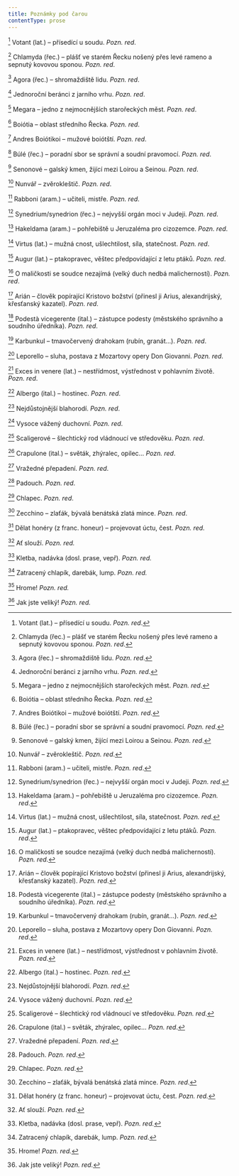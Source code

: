 ```yaml
---
title: Poznámky pod čarou
contentType: prose
---
```


<section>

[^1] Votant (lat.) – přísedící u soudu. _Pozn. red_.

[^2] Chlamyda (řec.) – plášť ve starém Řecku nošený přes levé rameno a sepnutý kovovou sponou. _Pozn. red_.

[^3] Agora (řec.) – shromaždiště lidu. _Pozn. red_.

[^4] Jednoroční beránci z jarního vrhu. _Pozn. red_.

[^5] Megara – jedno z nejmocnějších starořeckých měst. _Pozn. red_.

[^6] Boiótia – oblast středního Řecka. _Pozn. red_.

[^7] Andres Boiótikoi – mužové boiótští. _Pozn. red_.

[^8] Búlé (řec.) – poradní sbor se správní a soudní pravomocí. _Pozn. red_.

[^9] Senonové – galský kmen, žijící mezi Loirou a Seinou. _Pozn. red_.

[^10] Nunvář – zvěrokleštič. _Pozn. red_.

[^11] Rabboni (aram.) – učiteli, mistře. _Pozn. red_.

[^12] Synedrium/synedrion (řec.) – nejvyšší orgán moci v Judeji. _Pozn. red_.

[^13] Hakeldama (aram.) – pohřebiště u Jeruzaléma pro cizozemce. _Pozn. red_.

[^14] Virtus (lat.) – mužná cnost, ušlechtilost, síla, statečnost. _Pozn. red_.

[^15] Augur (lat.) – ptakopravec, věštec předpovídající z letu ptáků. _Pozn. red_.

[^16] O maličkosti se soudce nezajímá (velký duch nedbá malicherností). _Pozn. red_.

[^17] Arián – člověk popírající Kristovo božství (přinesl ji Arius, alexandrijský, křesťanský kazatel). _Pozn. red_.

[^18] Podestà vicegerente (ital.) – zástupce podesty (městského správního a soudního úředníka). _Pozn. red_.

[^19] Karbunkul – tmavočervený drahokam (rubín, granát…). _Pozn. red_.

[^20] Leporello – sluha, postava z Mozartovy opery Don Giovanni. _Pozn. red_.

[^21] Exces in venere (lat.) – nestřídmost, výstřednost v pohlavním životě. _Pozn. red_.

[^22] Albergo (ital.) – hostinec. _Pozn. red_.

[^23] Nejdůstojnější blahorodí. _Pozn. red_.

[^24] Vysoce vážený duchovní. _Pozn. red_.

[^25] Scaligerové – šlechtický rod vládnoucí ve středověku. _Pozn. red_.

[^26] Crapulone (ital.) – světák, zhýralec, opilec… _Pozn. red_.

[^27] Vražedné přepadení. _Pozn. red_.

[^28] Padouch. _Pozn. red_.

[^29] Chlapec. _Pozn. red_.

[^30] Zecchino – zlaťák, bývalá benátská zlatá mince. _Pozn. red_.

[^31] Dělat honéry (z franc. honeur) – projevovat úctu, čest. _Pozn. red._

[^32] Ať slouží. _Pozn. red._

[^33] Kletba, nadávka (dosl. prase, vepř). _Pozn. red._

[^34] Zatracený chlapík, darebák, lump. _Pozn. red._

[^35] Hrome! _Pozn. red._

[^36] Jak jste veliký! _Pozn. red._

</section>

[^1]: Votant (lat.) – přísedící u soudu. _Pozn. red_.

[^2]: Chlamyda (řec.) – plášť ve starém Řecku nošený přes levé rameno a sepnutý kovovou sponou. _Pozn. red_.

[^3]: Agora (řec.) – shromaždiště lidu. _Pozn. red_.

[^4]: Jednoroční beránci z jarního vrhu. _Pozn. red_.

[^5]: Megara – jedno z nejmocnějších starořeckých měst. _Pozn. red_.

[^6]: Boiótia – oblast středního Řecka. _Pozn. red_.

[^7]: Andres Boiótikoi – mužové boiótští. _Pozn. red_.

[^8]: Búlé (řec.) – poradní sbor se správní a soudní pravomocí. _Pozn. red_.

[^9]: Senonové – galský kmen, žijící mezi Loirou a Seinou. _Pozn. red_.

[^10]: Nunvář – zvěrokleštič. _Pozn. red_.

[^11]: Rabboni (aram.) – učiteli, mistře. _Pozn. red_.

[^12]: Synedrium/synedrion (řec.) – nejvyšší orgán moci v Judeji. _Pozn. red_.

[^13]: Hakeldama (aram.) – pohřebiště u Jeruzaléma pro cizozemce. _Pozn. red_.

[^14]: Virtus (lat.) – mužná cnost, ušlechtilost, síla, statečnost. _Pozn. red_.

[^15]: Augur (lat.) – ptakopravec, věštec předpovídající z letu ptáků. _Pozn. red_.

[^16]: O maličkosti se soudce nezajímá (velký duch nedbá malicherností). _Pozn. red_.

[^17]: Arián – člověk popírající Kristovo božství (přinesl ji Arius, alexandrijský, křesťanský kazatel). _Pozn. red_.

[^18]: Podestà vicegerente (ital.) – zástupce podesty (městského správního a soudního úředníka). _Pozn. red_.

[^19]: Karbunkul – tmavočervený drahokam (rubín, granát…). _Pozn. red_.

[^20]: Leporello – sluha, postava z Mozartovy opery Don Giovanni. _Pozn. red_.

[^21]: Exces in venere (lat.) – nestřídmost, výstřednost v pohlavním životě. _Pozn. red_.

[^22]: Albergo (ital.) – hostinec. _Pozn. red_.

[^23]: Nejdůstojnější blahorodí. _Pozn. red_.

[^24]: Vysoce vážený duchovní. _Pozn. red_.

[^25]: Scaligerové – šlechtický rod vládnoucí ve středověku. _Pozn. red_.

[^26]: Crapulone (ital.) – světák, zhýralec, opilec… _Pozn. red_.

[^27]: Vražedné přepadení. _Pozn. red_.

[^28]: Padouch. _Pozn. red_.

[^29]: Chlapec. _Pozn. red_.

[^30]: Zecchino – zlaťák, bývalá benátská zlatá mince. _Pozn. red_.

[^31]: Dělat honéry (z franc. honeur) – projevovat úctu, čest. _Pozn. red._

[^32]: Ať slouží. _Pozn. red._

[^33]: Kletba, nadávka (dosl. prase, vepř). _Pozn. red._

[^34]: Zatracený chlapík, darebák, lump. _Pozn. red._

[^35]: Hrome! _Pozn. red._

[^36]: Jak jste veliký! _Pozn. red._
